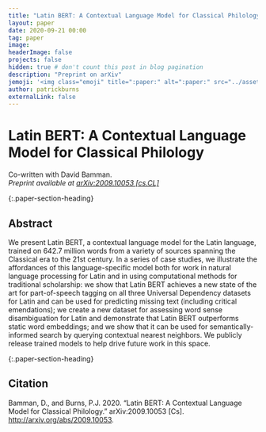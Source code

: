 ```yaml
---
title: "Latin BERT: A Contextual Language Model for Classical Philology"
layout: paper
date: 2020-09-21 00:00
tag: paper
image:
headerImage: false
projects: false
hidden: true # don't count this post in blog pagination
description: "Preprint on arXiv"
jemoji: '<img class="emoji" title=":paper:" alt=":paper:" src="../assets/images/paper-icon.png" height="20" width="20" align="absmiddle">'
author: patrickburns
externalLink: false
---
```


# Latin BERT: A Contextual Language Model for Classical Philology
Co-written with David Bamman.  
*Preprint available at  [arXiv:2009.10053 \[cs.CL\]](https://arxiv.org/abs/2009.10053)*

{:.paper-section-heading}
## Abstract
We present Latin BERT, a contextual language model for the Latin language, trained on 642.7 million words from a variety of sources spanning the Classical era to the 21st century. In a series of case studies, we illustrate the affordances of this language-specific model both for work in natural language processing for Latin and in using computational methods for traditional scholarship: we show that Latin BERT achieves a new state of the art for part-of-speech tagging on all three Universal Dependency datasets for Latin and can be used for predicting missing text (including critical emendations); we create a new dataset for assessing word sense disambiguation for Latin and demonstrate that Latin BERT outperforms static word embeddings; and we show that it can be used for semantically-informed search by querying contextual nearest neighbors. We publicly release trained models to help drive future work in this space.  

{:.paper-section-heading}
## Citation
Bamman, D., and Burns, P.J. 2020. “Latin BERT: A Contextual Language Model for Classical Philology.” arXiv:2009.10053 [Cs]. http://arxiv.org/abs/2009.10053.  
